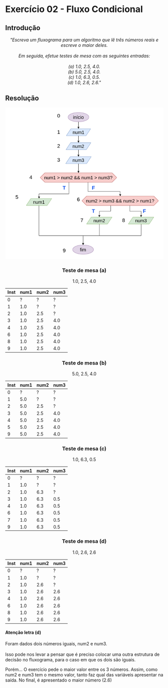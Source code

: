 # Exercício 02 - Fluxo Condicional
  
## Introdução 
<div align="center">

_"Escreva um fluxograma para um algoritmo que lê três números reais e escreve o maior deles. <br> <br> Em seguida, efetue testes de mesa com as seguintes entradas: <br> <br>
(a) 1.0, 2.5, 4.0. <Br>
(b) 5.0, 2.5, 4.0. <br>
(c) 1.0, 6.3, 0.5. <br>
(d) 1.0, 2.6, 2.6."_

</div>

## Resolução


<div align="center">

![](../../imagens/3ex-02.png)

### Teste de mesa (a)

1.0, 2.5, 4.0

|Inst|num1|num2|num3|
----|----|----|----
|0|?|?|?|
|1|1.0|?|?|
|2|1.0|2.5|?|
|3|1.0|2.5|4.0|
|4|1.0|2.5|4.0|
|6|1.0|2.5|4.0|
|8|1.0|2.5|4.0|
|9|1.0|2.5|4.0|

### Teste de mesa (b)

5.0, 2.5, 4.0

|Inst|num1|num2|num3|
----|----|----|----
|0|?|?|?|
|1|5.0|?|?|
|2|5.0|2.5|?|
|3|5.0|2.5|4.0|
|4|5.0|2.5|4.0|
|5|5.0|2.5|4.0|
|9|5.0|2.5|4.0|

### Teste de mesa (c)

1.0, 6.3, 0.5

|Inst|num1|num2|num3|
----|----|----|----
|0|?|?|?|
|1|1.0|?|?|
|2|1.0|6.3|?|
|3|1.0|6.3|0.5|
|4|1.0|6.3|0.5|
|6|1.0|6.3|0.5|
|7|1.0|6.3|0.5|
|9|1.0|6.3|0.5|

### Teste de mesa (d)

1.0, 2.6, 2.6

|Inst|num1|num2|num3|
----|----|----|----
|0|?|?|?|
|1|1.0|?|?|
|2|1.0|2.6|?|
|3|1.0|2.6|2.6|
|4|1.0|2.6|2.6|
|6|1.0|2.6|2.6|
|8|1.0|2.6|2.6|
|9|1.0|2.6|2.6|

</div>


#### Atenção letra (d)

Foram dados dois números iguais, num2 e num3. <br> <br>
Isso pode nos levar a pensar que é preciso colocar uma outra estrutura de decisão no fluxograma, para o caso em que os dois são iguais. 

Porém... O exercício pede o maior valor entre os 3 números. Assim, como num2 e num3 tem o mesmo valor, tanto faz qual das variáveis apresentar na saída. No final, é apresentado o maior número (2.6)
